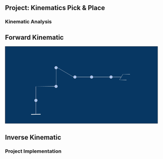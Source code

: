 ## Project: Kinematics Pick & Place

[//]: # (Image References)

[image1]: ./misc_images/Kuka_arm_001.png
[image2]: ./misc_images/Kuka_arm_002.png
[image3]: ./misc_images/Kuka_arm_003.png
[image4]: ./misc_images/Kuka_arm_004.png
[image5]: ./misc_images/Kuka_arm_005.png
[image6]: ./misc_images/Kuka_arm_006.png
[image7]: ./misc_images/Kuka_arm_007.png


### Kinematic Analysis

## Forward Kinematic

![alt text][image1]

## Inverse Kinematic



### Project Implementation
